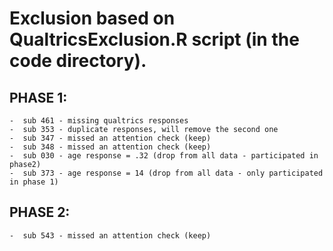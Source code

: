 # Exclusion based on QualtricsExclusion.R script (in the code directory).

## PHASE 1:
	-  sub 461 - missing qualtrics responses
	-  sub 353 - duplicate responses, will remove the second one
	-  sub 347 - missed an attention check (keep)
	-  sub 348 - missed an attention check (keep)
	-  sub 030 - age response = .32 (drop from all data - participated in phase2)
	-  sub 373 - age response = 14 (drop from all data - only participated in phase 1)

## PHASE 2:
	-  sub 543 - missed an attention check (keep)
